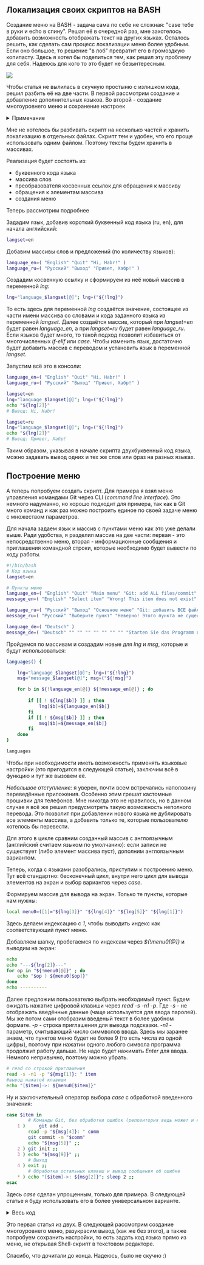 ## Локализация своих скриптов на BASH

Создание меню на BASH - задача сама по себе не сложная: "case тебе в руки и echo в спину". Решая её в очередной раз, мне захотелось добавить возможность отображать текст на других языках. Осталось решить, как сделать сам процесс локализации меню более удобным. Если оно большое, то решение "в лоб" превратит его в громоздкую копипасту. Здесь я хотел бы поделиться тем, как решил эту проблему для себя. Надеюсь для кого то это будет не безынтересным.

![](https://habrastorage.org/webt/iy/zh/-k/iyzh-kbgki73dhali5s8owbhwt8.jpeg)

Чтобы статья не вылилась в скучную простыню с излишком кода, решил разбить её на две части. В первой рассмотрим создание и добавление дополнительных языков. Во второй - создание многоуровнего меню и сохранение настроек

<details>
  <summary>Примечание</summary>
Я вполне понимаю и принимаю, что существуют и другие языки программирования. Как когда-то кто-то сказал здесь на Хабре - если при написании скрипта на BASH возникает необходимость хоть в одной функции, то лучше взять нормальный язык. Я с этим согласен, но иногда, как говорится, хочется, потому что хочется.
</details>

Мне не хотелось бы разбивать скрипт на несколько частей и хранить локализацию в отдельных файлах. Скрипт тем и удобен, что его проще использовать одним файлом. Поэтому тексты будем хранить в массивах. 

Реализация будет состоять из:
- буквенного кода языка
- массива слов
- преобразователя косвенных ссылок для обращения к массиву
- обращения к элементам массива
- создания меню

Теперь рассмотрим подробнее
<cut />

Зададим язык, добавив короткий буквенный код языка (ru, en), для начала английский:
```bash
langset=en
```
Добавим массивы слов и предложений (по количеству языков):
```bash
language_en=( "English" "Quit" "Hi, Habr!" )
language_ru=( "Русский" "Выход" "Привет, Хабр!" )
```
Создадим косвенную ссылку и сформируем из неё новый массив в переменной *lng*:
```bash
lng="language_$langset[@]"; lng=("${!lng}")
```
То есть здесь для переменной *lng* создаётся значение, состоящее из части имени массива со словами и кода заданного языка из переменной *langset*. Далее создаётся массив, который при *langset=en* будет равен *language_en*, а при *langset=ru* будет равен *language_ru*.
Если языков будет много, то такой подход позволит избавиться от многочисленных *if-elif* или *case*. Чтобы изменить язык, достаточно будет добавить массив с переводом и установить язык в переменной *langset*.

Запустим всё это в консоли:
```bash
language_en=( "English" "Quit" "Hi, Habr!" )
language_ru=( "Русский" "Выход" "Привет, Хабр!" )

langset=en
lng="language_$langset[@]"; lng=("${!lng}")
echo "${lng[2]}"
# Вывод: Hi, Habr!

langset=ru
lng="language_$langset[@]"; lng=("${!lng}")
echo "${lng[2]}"
# Вывод: Привет, Хабр!
```
Таким образом, указывая в начале скрипта двухбуквенный код языка, можно задавать вывод одних и тех же слов или фраз на разных языках. 


## Построение меню
 
А теперь попробуем создать скрипт.
Для примера я взял меню управления командами Git через CLI (*command line interface*). Это немного надуманно, но хорошо подходит для примера, так как в Git много команд и как раз можно построить единое по своей задаче меню с множеством параметров.

Для начала задаем язык и массив с пунктами меню как это уже делали выше. Ради удобства, я разделил массив на две части: первая - это непосредственно меню, вторая - информационные сообщения и приглашения командной строки, которые необходимо будет вывести по ходу работы. 
```bash
#!/bin/bash
# Код языка
langset=en

# Пункты меню
language_en=( "English" "Quit" "Main menu" "Git: add ALL files/commit" "Git init" "Change language" "Language selection" )
message_en=( "English" "Select item" "Wrong! This item does not exist" "Added all files" "Enter you commit" "Changes recorded" "Select a language" "The language has been changed to" "Start the program again" "Menu for language change" )

language_ru=( "Русский" "Выход" "Основное меню" "Git: добавить ВСЕ файлы/коммит" "" "" "Выбор языка" )
message_ru=( "Русский" "Выберите пункт" "Неверно! Этого пункта не существует" "Добавление всех файлов" "Введите ваш коммит" "Изменения зарегистрированы" "Выберите язык" "Язык изменен на" "Запустите программу заново" "Меню для смены языка" )

language_de=( "Deutsch" )
message_de=( "Deutsch" "" "" "" "" "" "" "" "Starten Sie das Programm neu" )
```
Пройдемся по массивам и создадим новые для *lng* и *msg*, которые и будут использоваться:
```bash
languages() {

	lng="language_$langset[@]"; lng=("${!lng}")
	msg="message_$langset[@]"; msg=("${!msg}")

	for b in ${!language_en[@]} ${!message_en[@]} ; do
	
		if [[ ! ${lng[$b]} ]] ; then
			lng[$b]=${language_en[$b]}
		fi
		if [[ ! ${msg[$b]} ]] ; then
			msg[$b]=${message_en[$b]}
		fi
	done
}

languages
```
Чтобы при необходимости иметь возможность применять языковые настройки (это пригодится в следующей статье), заключим всё в функцию и тут же вызовем её.

*Небольшое отступление:* я уверен, почти всем встречались наполовину переведённые приложения. Особенно этим грешат кастомные прошивки для телефонов. Мне никогда это не нравилось, но в данном случае я всё же решил предусмотреть такую возможность неполного перевода. Это позволит при добавлении нового языка не дублировать все элементы массива, а добавить только те, которые пользователю хотелось бы перевести.

Для этого в цикле сравним созданный массив с англоязычным (английский считаем языком по умолчанию): если записи не существует (либо элемент массива пуст), дополним англоязычным вариантом.

Теперь, когда с языками разобрались, приступим к построению меню. Тут всё стандартно: бесконечный цикл, внутри него цикл для вывода элементов на экран и выбор вариантов через *case*.

Формируем массив для вывода на экран. Только те пункты, которые нам нужны:
```bash
local menu0=([1]="${lng[3]}" "${lng[4]}" "${lng[5]}" "${lng[1]}")
```
Здесь делаем индексацию с *1*, чтобы выводить индекс как соответствующий пункт меню.

Добавляем шапку, пробегаемся по индексам через *${!menu0[@]}* и выводим на экран:
```bash
echo
echo "---${lng[2]}---"
for op in "${!menu0[@]}" ; do 
	echo "$op ) ${menu0[$op]}"
done
echo ---------- 
```
Далее предложим пользователю выбрать необходимый пункт. Будем ожидать нажатие цифровой клавиши через *read -s -n1 -p*. Где *-s* - не отображать введённые данные (чаще используется для ввода паролей). Мы же потом сами отобразим введеный текст в более удобном формате. *-p* - строка приглашения для вывода подсказки. *-n1* - параметр, считывающий число симмволов ввода. Здесь мы заранее знаем, что пунктов меню будет не более 9 (то есть числа из одной цифры), поэтому при нажатии одного любого символа программа продолжит работу дальше. Не надо будет нажимать *Enter* для ввода. Немного непривычно, поэтому можно убрать.
```bash
# read со строкой приглашения
read -s -n1 -p "${msg[1]}: " item
#вывод нажатой клавиши
echo "[$item]->: ${menu0[$item]}"
```
Ну и заключительный оператор выбора *case* с обработкой введенного значения:
```bash
case $item in
		# Команды Git, без обработки ошибок (репозитория ведь может и не быть)
	1 ) 	git add .
		read -p "${msg[4]}: " comm
		git commit -m "$comm"
		echo "${msg[5]}" ;;
	2 )	git init ;;
	3 )	echo "${msg[9]}" ;;
		# Выход
	4 )	exit ;;
		# Обработка остальных клавиш и вывод сообщения об ошибке
	* )	echo "[$item]->: ${msg[2]}"; sleep 2 ;;
esac		
```
Здесь *case* сделан упрощенным, только для примера. В следующей статье я буду использовать его в более универсальном варианте.


<details>
  <summary>Весь код</summary>
  
```bash
#!/bin/bash

# Код языка
langset=ru

# Меню и сообщения
language_en=( "English" "Quit" "Main menu" "Git: add ALL files/commit" "Git init" "Change language" "Language selection" )
message_en=( "English" "Select item" "Wrong! This item does not exist" "Added all files" "Enter you commit" "Changes recorded" "Select a language" "The language has been changed to" "Start the program again" "There will be a menu for changing the language" )

language_ru=( "Русский" "Выход" "Основное меню" "Git: добавить ВСЕ файлы/коммит" "" "" "Выбор языка" )
message_ru=( "Русский" "Выберите пункт" "Неверно! Этого пункта не существует" "Добавление всех файлов" "Введите ваш коммит" "Изменения зарегистрированы" "Выберите язык" "Язык изменен на" "Запустите программу заново" "Здесь будет меню для смены языка" )

language_de=( "Deutsch" )
message_de=( "Deutsch" "" "" "" "" "" "" "" "Starten Sie das Programm neu" )

languages() {
	
	# Косвенные ссылки и создание нового массива
	lng="language_$langset[@]"; lng=("${!lng}")
	msg="message_$langset[@]"; msg=("${!msg}")
	
	# Сравнение массивов для проверки на пропущенные элементы
	for b in ${!language_en[@]} ${!message_en[@]} ; do
	
		if [[ ! ${lng[$b]} ]] ; then
			lng[$b]=${language_en[$b]}
		fi
		if [[ ! ${msg[$b]} ]] ; then
			msg[$b]=${message_en[$b]}
		fi
	done
}

languages

main() {

	# Создание и вывод меню на экран
	local menu0=([1]="${lng[3]}" "${lng[4]}" "${lng[5]} [$langset]" "${lng[1]}")
	while true ; do 
		echo
		echo "---${lng[2]}---"
		
		for op in "${!menu0[@]}" ; do 
			echo "$op ) ${menu0[$op]}"
		done
		
		echo ----------
		
		# Ожидание ввода значения
		read -s -n1 -p "${msg[1]}: " item
		echo "[$item]->: ${menu0[$item]}"

		# Оператор выбора
		case $item in
				# Команды Git, без обработки ошибок (репозитория ведь может и не быть)
				
			1 )	
#				git add .
				read -p "${msg[4]}: " comm
#				git commit -m "$comm"
				echo "${msg[5]}" ;;
			2 )	
#				git init ;;
			3 )	echo "${msg[9]}" ;;
				# Выход
			4 )	exit ;;
				# Обработка остальных клавиш и вывод сообщения об ошибке
			* )	echo "[$item]->: ${msg[2]}"; sleep 2 ;;
		esac			
	done
}

main

exit 0

```

</details>


Это первая статья из двух. В следующей рассмотрим создание многоуровнего меню, разукрасим вывод (как же без этого), а также попробуем сохранить настройки, то есть задать код языка прямо из меню, не открывая Shell-скрипт в текстовом редакторе.

Спасибо, что дочитали до конца. Надеюсь, было не скучно :)


